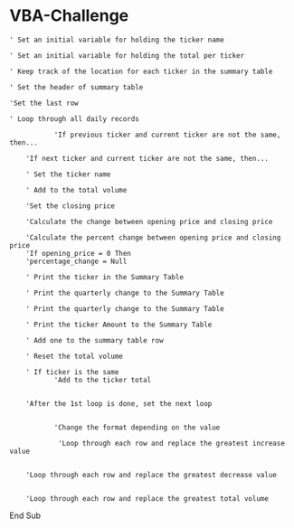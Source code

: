 # VBA-Challenge

    ' Set an initial variable for holding the ticker name

    ' Set an initial variable for holding the total per ticker

    ' Keep track of the location for each ticker in the summary table
  
    ' Set the header of summary table
   
    'Set the last row
      
    ' Loop through all daily records
       
               'If previous ticker and current ticker are not the same, then...
                
        'If next ticker and current ticker are not the same, then...
        
        ' Set the ticker name
        
        ' Add to the total volume
              
        'Set the closing price
              
        'Calculate the change between opening price and closing price
              
        'Calculate the percent change between opening price and closing price
        'If opening_price = 0 Then
        'percentage_change = Null
        
        ' Print the ticker in the Summary Table
              
        ' Print the quarterly change to the Summary Table
              
        ' Print the quarterly change to the Summary Table
        
        ' Print the ticker Amount to the Summary Table
              
        ' Add one to the summary table row
             
        ' Reset the total volume
        
        ' If ticker is the same
               'Add to the ticker total
        
              
        'After the 1st loop is done, set the next loop
       
  
               'Change the format depending on the value
          
                'Loop through each row and replace the greatest increase value
      
        
        'Loop through each row and replace the greatest decrease value
  
             
        'Loop through each row and replace the greatest total volume
        
      
 
  End Sub
